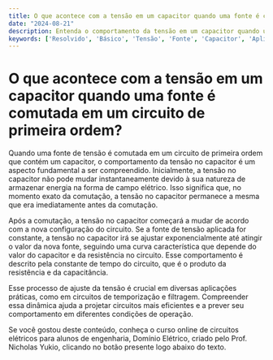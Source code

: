 ```yaml
---
title: O que acontece com a tensão em um capacitor quando uma fonte é comutada em um circuito de primeira ordem?
date: "2024-08-21"
description: Entenda o comportamento da tensão em um capacitor quando uma fonte é comutada em um circuito de primeira ordem.
keywords: ['Resolvido', 'Básico', 'Tensão', 'Fonte', 'Capacitor', 'Aplicação', 'comutação']
---
```


# O que acontece com a tensão em um capacitor quando uma fonte é comutada em um circuito de primeira ordem?

Quando uma fonte de tensão é comutada em um circuito de primeira ordem que contém um capacitor, o comportamento da tensão no capacitor é um aspecto fundamental a ser compreendido. Inicialmente, a tensão no capacitor não pode mudar instantaneamente devido à sua natureza de armazenar energia na forma de campo elétrico. Isso significa que, no momento exato da comutação, a tensão no capacitor permanece a mesma que era imediatamente antes da comutação.

Após a comutação, a tensão no capacitor começará a mudar de acordo com a nova configuração do circuito. Se a fonte de tensão aplicada for constante, a tensão no capacitor irá se ajustar exponencialmente até atingir o valor da nova fonte, seguindo uma curva característica que depende do valor do capacitor e da resistência no circuito. Esse comportamento é descrito pela constante de tempo do circuito, que é o produto da resistência e da capacitância.

Esse processo de ajuste da tensão é crucial em diversas aplicações práticas, como em circuitos de temporização e filtragem. Compreender essa dinâmica ajuda a projetar circuitos mais eficientes e a prever seu comportamento em diferentes condições de operação.

Se você gostou deste conteúdo, conheça o curso online de circuitos elétricos para alunos de engenharia, Domínio Elétrico, criado pelo Prof. Nicholas Yukio, clicando no botão presente logo abaixo do texto.